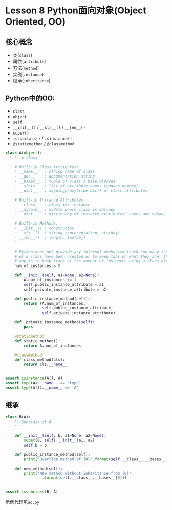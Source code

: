 # Lesson 8 Python面向对象(Object Oriented, OO)

## 核心概念
	
- 类(`class`)
- 属性(`attribute`)
- 方法(`method`)
- 实例(`instance`)
- 继承(`inheritance`)

## Python中的OO:

- `class`
- `object`
- `self`
- `__init__()` / `__str__()` / `__len__()`
- `super()`
- `issubclass()` / `isinstance()`
- `@staticmethod` / `@classmethod`

```python
class A(object):
    '''A class.

    # Built-in Class Attributes:
    - __name__   : string name of class
    - __doc__    : documentation string
    - __bases__  : tuple of class's base classes
    - __slots__  : list of attribute names (reduce memory)
    - __dict__   : mappingproxy(like dict) of class attributes

    # Built-in Instance Attributes:
    - __class__  : class for instance
    - __module__ : module where class is defined
    - __dict__   : dictionary of instance attributes' names and values

    # Built-in Methods:
    - __init__() : constructor
    - __str__()  : string representation, str(obj)
    - __len__()  : length, len(obj)
    '''

    # Python does not provide any internal mechanism track how many instances
    # of a class have been created or to keep tabs on what they are. The best
    # way is to keep track of the number of instances using a class attribute.
    num_of_instances = 0

    def __init__(self, a1=None, a2=None):
        A.num_of_instances += 1
        self.public_instance_attribute = a1
        self.private_instance_attribute = a2

    def public_instance_method(self):
        return (A.num_of_instances,
                self.publuc_instance_attribute,
                self.private_instance_attribute)

    def _private_instance_method(self):
        pass

    @staticmethod
    def static_method():
        return A.num_of_instances

    @classmethod
    def class_method(cls):
        return cls.__name__


assert isinstance(A(), A)
assert type(A).__name__ == 'type'
assert type(A()).__name__ == 'A'
```

## 继承

```python
class B(A):
    '''Subclass of A.
    '''

    def __init__(self, b, a1=None, a2=None):
        super(B, self).__init__(a1, a2)
        self.b = b

    def public_instance_method(self):
        print('Override method of {0}'.format(self.__class__.__bases__[0]))

    def new_method(self):
        print('New method without inheritance from {0}'
                .format(self.__class__.__bases__[0]))


assert issubclass(B, A)
```

示例代码见`oo.py`
